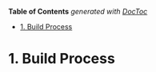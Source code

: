 <!-- START doctoc generated TOC please keep comment here to allow auto update -->
<!-- DON'T EDIT THIS SECTION, INSTEAD RE-RUN doctoc TO UPDATE -->
**Table of Contents**  *generated with [DocToc](https://github.com/thlorenz/doctoc)*

- [1. Build Process](#1-build-process)

<!-- END doctoc generated TOC please keep comment here to allow auto update -->

# 1. Build Process